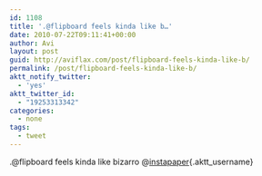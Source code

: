 ```yaml
---
id: 1108
title: '.@flipboard feels kinda like b…'
date: 2010-07-22T09:11:41+00:00
author: Avi
layout: post
guid: http://aviflax.com/post/flipboard-feels-kinda-like-b/
permalink: /post/flipboard-feels-kinda-like-b/
aktt_notify_twitter:
  - 'yes'
aktt_twitter_id:
  - "19253313342"
categories:
  - none
tags:
  - tweet
---
```

.@flipboard feels kinda like bizarro @[instapaper](http://twitter.com/instapaper){.aktt_username}